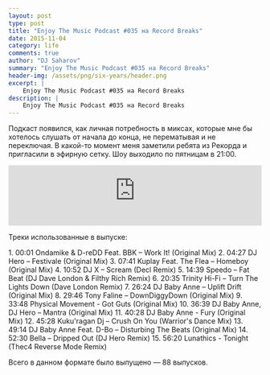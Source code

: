```yaml
---
layout: post
type: post
title: "Enjoy The Music Podcast #035 на Record Breaks"
date: 2015-11-04
category: life
comments: true
author: "DJ Saharov"
summary: "Enjoy The Music Podcast #035 на Record Breaks"
header-img: /assets/png/six-years/header.png
excerpt: |
    Enjoy The Music Podcast #035 на Record Breaks
description: |
    Enjoy The Music Podcast #035 на Record Breaks
---
```


<p>
<span class="firstcharacter">П</span>одкаст появился, как личная потребность в миксах, которые мне бы хотелось слушать от начала до конца, не перематывая и не переключая. В какой-то момент меня заметили ребята из Рекорда и пригласили в эфирную сетку. Шоу выходило по пятницам в 21:00.
</p>

<iframe width="100%" height="120" src="https://player-widget.mixcloud.com/widget/iframe/?hide_cover=1&feed=%2Fdjsaharovofficial%2Fenjoy-the-music-podcast-035%2F" frameborder="0" allow="encrypted-media; fullscreen; autoplay; idle-detection; speaker-selection; web-share;" ></iframe>

<p>Треки использованные в выпуске:</p>
1. 00:01 Ondamike & D-reDD Feat. BBK – Work It! (Original Mix)
2. 04:27 DJ Hero – Festivale (Original Mix)
3. 07:41 Kuplay Feat. The Flea – Homeboy (Original Mix)
4. 10:52 DJ X – Scream (Decl Remix)
5. 14:39 Speedo – Fat Beat (DJ Dave London & Filthy Rich Remix)
6. 20:35 Trinity Hi-Fi – Turn The Lights Down (Dave London Remix)
7. 26:24 DJ Baby Anne – Uplift Drift (Original Mix)
8. 29:46 Tony Faline – DownDiggyDown (Original Mix)
9. 33:48 Physical Movement - Got Guts (Original Mix)
10. 36:39 DJ Baby Anne, DJ Hero – Mantra (Original Mix)
11. 40:28 DJ Baby Anne - Fury (Original Mix)
12. 45:28 Kuku'ragan Dj – Crush On You (Warrior's Dance Mix)
13. 49:14 DJ Baby Anne Feat. D-Bo – Disturbing The Beats (Original Mix)
14. 52:30 Bella – Dripped Out (DJ Hero Remix)
15. 56:20 Lunathics - Tonight (Thec4 Reverse Mode Remix)

<p>Всего в данном формате было выпущено &mdash; 88 выпусков.</p>